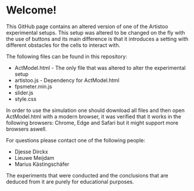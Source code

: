 # Welcome!

This GitHub page contains an altered version of one of the Artistoo experimental setups. This setup was altered to be changed on the fly with the use of buttons and its main difference is that it introduces a setting with different obstacles for the cells to interact with.

The following files can be found in this repository:
- ActModel.html - The only file that was altered to alter the experimental setup
- artistoo.js - Dependency for ActModel.html
- fpsmeter.min.js
- slider.js
- style.css

In order to use the simulation one should download all files and then open ActModel.html with a modern browser, it was verified that it works in the following browsers: Chrome, Edge and Safari but it might support more browsers aswell.

For questions please contact one of the following people: 
- Djesse Dirckx
- Lieuwe Meijdam
- Marius Kästingschäfer

The experiments that were conducted and the conclusions that are deduced from it are purely for educational purposes. 
